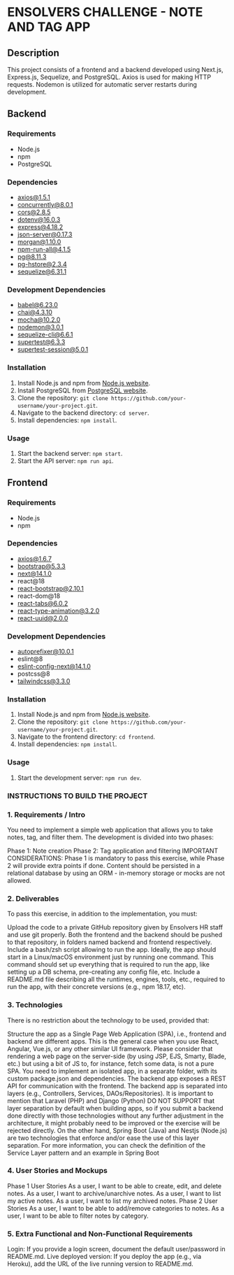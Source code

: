 # ENSOLVERS CHALLENGE - NOTE AND TAG APP

## Description

This project consists of a frontend and a backend developed using Next.js, Express.js, Sequelize, and PostgreSQL. Axios is used for making HTTP requests. Nodemon is utilized for automatic server restarts during development.

## Backend

### Requirements

- Node.js
- npm
- PostgreSQL

### Dependencies

- axios@1.5.1
- concurrently@8.0.1
- cors@2.8.5
- dotenv@16.0.3
- express@4.18.2
- json-server@0.17.3
- morgan@1.10.0
- npm-run-all@4.1.5
- pg@8.11.3
- pg-hstore@2.3.4
- sequelize@6.31.1

### Development Dependencies

- babel@6.23.0
- chai@4.3.10
- mocha@10.2.0
- nodemon@3.0.1
- sequelize-cli@6.6.1
- supertest@6.3.3
- supertest-session@5.0.1

### Installation

1. Install Node.js and npm from [Node.js website](https://nodejs.org/).
2. Install PostgreSQL from [PostgreSQL website](https://www.postgresql.org/download/).
3. Clone the repository: `git clone https://github.com/your-username/your-project.git`.
4. Navigate to the backend directory: `cd server`.
5. Install dependencies: `npm install`.

### Usage

1. Start the backend server: `npm start`.
2. Start the API server: `npm run api`.

## Frontend

### Requirements

- Node.js
- npm

### Dependencies

- axios@1.6.7
- bootstrap@5.3.3
- next@14.1.0
- react@18
- react-bootstrap@2.10.1
- react-dom@18
- react-tabs@6.0.2
- react-type-animation@3.2.0
- react-uuid@2.0.0

### Development Dependencies

- autoprefixer@10.0.1
- eslint@8
- eslint-config-next@14.1.0
- postcss@8
- tailwindcss@3.3.0

### Installation

1. Install Node.js and npm from [Node.js website](https://nodejs.org/).
2. Clone the repository: `git clone https://github.com/your-username/your-project.git`.
3. Navigate to the frontend directory: `cd frontend`.
4. Install dependencies: `npm install`.

### Usage

1. Start the development server: `npm run dev`.


### INSTRUCTIONS TO BUILD THE PROJECT

### 1. Requirements / Intro
You need to implement a simple web application that allows you to take notes, tag, and filter them. The development is divided into two phases:

Phase 1: Note creation
Phase 2: Tag application and filtering
IMPORTANT CONSIDERATIONS:
Phase 1 is mandatory to pass this exercise, while Phase 2 will provide extra points if done.
Content should be persisted in a relational database by using an ORM - in-memory storage or mocks are not allowed.

### 2. Deliverables
To pass this exercise, in addition to the implementation, you must:

Upload the code to a private GitHub repository given by Ensolvers HR staff and use git properly. Both the frontend and the backend should be pushed to that repository, in folders named backend and frontend respectively.
Include a bash/zsh script allowing to run the app. Ideally, the app should start in a Linux/macOS environment just by running one command. This command should set up everything that is required to run the app, like setting up a DB schema, pre-creating any config file, etc.
Include a README.md file describing all the runtimes, engines, tools, etc., required to run the app, with their concrete versions (e.g., npm 18.17, etc).

### 3. Technologies
There is no restriction about the technology to be used, provided that:

Structure the app as a Single Page Web Application (SPA), i.e., frontend and backend are different apps. This is the general case when you use React, Angular, Vue.js, or any other similar UI framework. Please consider that rendering a web page on the server-side (by using JSP, EJS, Smarty, Blade, etc.) but using a bit of JS to, for instance, fetch some data, is not a pure SPA. You need to implement an isolated app, in a separate folder, with its custom package.json and dependencies.
The backend app exposes a REST API for communication with the frontend.
The backend app is separated into layers (e.g., Controllers, Services, DAOs/Repositories). It is important to mention that Laravel (PHP) and Django (Python) DO NOT SUPPORT that layer separation by default when building apps, so if you submit a backend done directly with those technologies without any further adjustment in the architecture, it might probably need to be improved or the exercise will be rejected directly. On the other hand, Spring Boot (Java) and Nestjs (Node.js) are two technologies that enforce and/or ease the use of this layer separation. For more information, you can check the definition of the Service Layer pattern and an example in Spring Boot

### 4. User Stories and Mockups
Phase 1
User Stories
As a user, I want to be able to create, edit, and delete notes.
As a user, I want to archive/unarchive notes.
As a user, I want to list my active notes.
As a user, I want to list my archived notes.
Phase 2
User Stories
As a user, I want to be able to add/remove categories to notes.
As a user, I want to be able to filter notes by category.

### 5. Extra Functional and Non-Functional Requirements
Login: If you provide a login screen, document the default user/password in README.md.
Live deployed version: If you deploy the app (e.g., via Heroku), add the URL of the live running version to README.md.